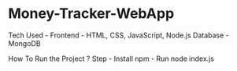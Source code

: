 # Money-Tracker-WebApp 

Tech Used -
Frontend - HTML, CSS, JavaScript, Node.js
Database - MongoDB

How To Run the Project ?
Step - Install npm 
     - Run node index.js
